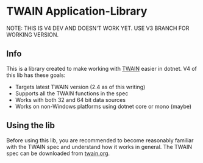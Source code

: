 # TWAIN Application-Library

NOTE: THIS IS V4 DEV AND DOESN'T WORK YET.
USE V3 BRANCH FOR WORKING VERSION.

## Info

This is a library created to make working with 
[TWAIN](http://twain.org/) easier in dotnet. 
V4 of this lib has these goals:

* Targets latest TWAIN version (2.4 as of this writing)
* Supports all the TWAIN functions in the spec
* Works with both 32 and 64 bit data sources
* Works on non-Windows platforms using dotnet core or mono (maybe)

## Using the lib

Before using this lib, you are recommended to become reasonably 
familiar with the TWAIN spec and understand how it works in general. 
The TWAIN spec can be downloaded from [twain.org](http://twain.org/). 

